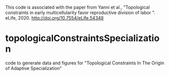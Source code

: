 This code is associated with the paper from Yanni et al., "Topological constraints in early
multicellularity favor reproductive
division of labor
". eLife, 2020. http://doi.org/10.7554/eLife.54348



# topologicalConstraintsSpecialization
code to generate data and figures for "Topological Constraints In The Origin of Adaptive Specialization"
